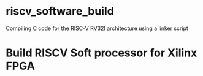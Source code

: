 # riscv_software_build
Compiling C code for the RISC-V RV32I architecture using a linker script 
# Build RISCV Soft processor for Xilinx FPGA
